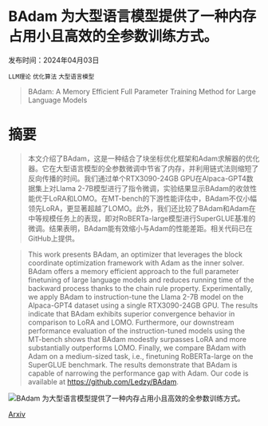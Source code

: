# BAdam 为大型语言模型提供了一种内存占用小且高效的全参数训练方式。

发布时间：2024年04月03日

`LLM理论` `优化算法` `大型语言模型`

> BAdam: A Memory Efficient Full Parameter Training Method for Large Language Models

# 摘要

> 本文介绍了BAdam，这是一种结合了块坐标优化框架和Adam求解器的优化器。它在大型语言模型的全参数微调中节省了内存，并利用链式法则缩短了反向传播的时间。我们通过单个RTX3090-24GB GPU在Alpaca-GPT4数据集上对Llama 2-7B模型进行了指令微调，实验结果显示BAdam的收敛性能优于LoRA和LOMO。在MT-bench的下游性能评估中，BAdam不仅小幅领先LoRA，更显著超越了LOMO。此外，我们还比较了BAdam和Adam在中等规模任务上的表现，即对RoBERTa-large模型进行SuperGLUE基准的微调。结果表明，BAdam能有效缩小与Adam的性能差距。相关代码已在GitHub上提供。

> This work presents BAdam, an optimizer that leverages the block coordinate optimization framework with Adam as the inner solver. BAdam offers a memory efficient approach to the full parameter finetuning of large language models and reduces running time of the backward process thanks to the chain rule property. Experimentally, we apply BAdam to instruction-tune the Llama 2-7B model on the Alpaca-GPT4 dataset using a single RTX3090-24GB GPU. The results indicate that BAdam exhibits superior convergence behavior in comparison to LoRA and LOMO. Furthermore, our downstream performance evaluation of the instruction-tuned models using the MT-bench shows that BAdam modestly surpasses LoRA and more substantially outperforms LOMO. Finally, we compare BAdam with Adam on a medium-sized task, i.e., finetuning RoBERTa-large on the SuperGLUE benchmark. The results demonstrate that BAdam is capable of narrowing the performance gap with Adam. Our code is available at https://github.com/Ledzy/BAdam.

![BAdam 为大型语言模型提供了一种内存占用小且高效的全参数训练方式。](../../../paper_images/2404.02827/x1.png)

[Arxiv](https://arxiv.org/abs/2404.02827)